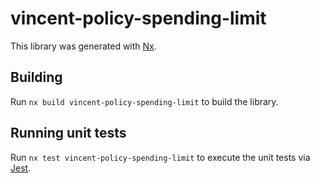 # vincent-policy-spending-limit

This library was generated with [Nx](https://nx.dev).

## Building

Run `nx build vincent-policy-spending-limit` to build the library.

## Running unit tests

Run `nx test vincent-policy-spending-limit` to execute the unit tests via [Jest](https://jestjs.io).
